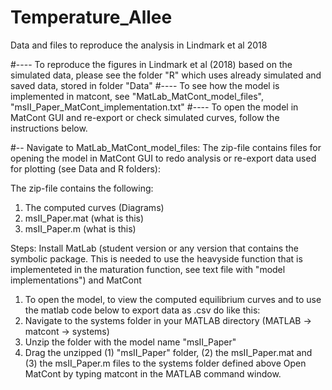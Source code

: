 # Temperature_Allee
Data and files to reproduce the analysis in Lindmark et al 2018

#---- To reproduce the figures in Lindmark et al (2018) based on the simulated data, please see the folder "R" which uses already simulated and saved data, stored in folder "Data"
#---- To see how the model is implemented in matcont, see "MatLab_MatCont_model_files", "msII_Paper_MatCont_implementation.txt"
#---- To open the model in MatCont GUI and re-export or check simulated curves, follow the instructions below.

#-- Navigate to MatLab_MatCont_model_files:
The zip-file contains files for opening the model in MatCont GUI to redo analysis or re-export data used for plotting (see Data and R folders):

The zip-file contains the following:
1) The computed curves (Diagrams)
2) msII_Paper.mat (what is this)
3) msII_Paper.m (what is this)

Steps:
Install MatLab (student version or any version that contains the symbolic package. This is needed to use the heavyside function that is implementeted in the maturation function, see text file with "model implementations") and MatCont

1. To open the model, to view the computed equilibrium curves and to use the matlab code below to export data as .csv do like this: 
2. Navigate to the systems folder in your MATLAB directory (MATLAB -> matcont -> systems) 
3. Unzip the folder with the model name "msII_Paper"
4. Drag the unzipped (1) "msII_Paper" folder, (2) the msII_Paper.mat and (3) the msII_Paper.m files to the systems folder defined above
Open MatCont by typing matcont in the MATLAB command window.
